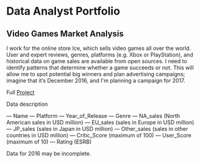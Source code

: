 # Data Analyst Portfolio

## Video Games Market Analysis

I work for the online store Ice, which sells video games all over the world. 
User and expert reviews, genres, platforms (e.g. Xbox or PlayStation), 
and historical data on game sales are available from open sources. 
I need to identify patterns that determine whether a game succeeds or not. 
This will allow me to spot potential big winners and plan advertising campaigns; 
imagine that it’s December 2016, and I'm planning a campaign for 2017.

Full [Project](games.ipynb)

Data description

— Name
— Platform
— Year_of_Release
— Genre
— NA_sales (North American sales in USD million)
— EU_sales (sales in Europe in USD million)
— JP_sales (sales in Japan in USD million)
— Other_sales (sales in other countries in USD million)
— Critic_Score (maximum of 100)
— User_Score (maximum of 10)
— Rating (ESRB)<br/>

Data for 2016 may be incomplete.

